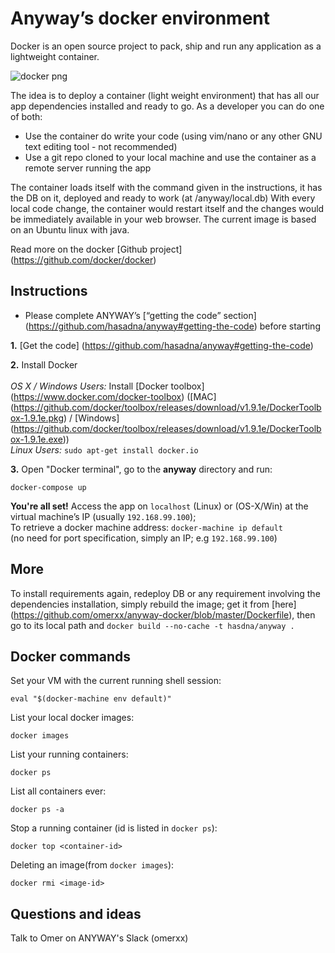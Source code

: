Anyway’s docker environment
===========================

Docker is an open source project to pack, ship and run any application as a lightweight container.

 ![docker png](static/img/docker.png)

The idea is to deploy a container (light weight environment) that has all our app dependencies installed and ready to go.
As a developer you can do one of both:

* Use the container do write your code (using vim/nano or any other GNU text editing tool - not recommended)
* Use a git repo cloned to your local machine and use the container as a remote server running the app

The container loads itself with the command given in the instructions, it has the DB on it, deployed and ready to work (at /anyway/local.db)
With every local code change, the container would restart itself and the changes would be immediately available in your web browser.
The current image is based on an Ubuntu linux with java. 

Read more on the docker [Github project] (https://github.com/docker/docker)


Instructions
-----------------------
* Please complete ANYWAY’s [“getting the code” section] (https://github.com/hasadna/anyway#getting-the-code) before starting

**1.** [Get the code] (https://github.com/hasadna/anyway#getting-the-code)

**2.** Install Docker <br><br>
*OS X / Windows Users:* Install [Docker toolbox] (https://www.docker.com/docker-toolbox) ([MAC] (https://github.com/docker/toolbox/releases/download/v1.9.1e/DockerToolbox-1.9.1e.pkg) / [Windows] (https://github.com/docker/toolbox/releases/download/v1.9.1e/DockerToolbox-1.9.1e.exe))<br>
*Linux Users:* `sudo apt-get install docker.io`

**3.** Open "Docker terminal", go to the **anyway** directory and run:

    docker-compose up
**You're all set!** Access the app on `localhost` (Linux) or (OS-X/Win) at the virtual machine’s IP (usually `192.168.99.100`); <br>
To retrieve a docker machine address: `docker-machine ip default` <br>
(no need for port specification, simply an IP; e.g `192.168.99.100`)


More
-----------------------
To install requirements again, redeploy DB or any requirement involving the dependencies installation, 
simply rebuild the image; get it from [here] (https://github.com/omerxx/anyway-docker/blob/master/Dockerfile), 
then go to its local path and `docker build --no-cache -t hasdna/anyway .`

## Docker commands

Set your VM with the current running shell session: 

    eval "$(docker-machine env default)"


List your local docker images: 

    docker images
    
List your running containers: 
    
    docker ps
    
List all containers ever: 

    docker ps -a

Stop a running container (id is listed in `docker ps`): 

    docker top <container-id> 

Deleting an image(from `docker images`): 

    docker rmi <image-id>
 


Questions and ideas
-----------------
Talk to Omer on ANYWAY's Slack (omerxx)
